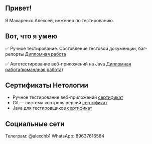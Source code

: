 ## Привет!

Я Макаренко Алексей, инженер по тестированию.

## Вот, что я умею
:white_check_mark: Ручное тестирование. Состовление тестовой докуменции, баг-репорты [Дипломная работа](https://docs.google.com/spreadsheets/d/14V7ygJu-Jm84uqRkGDTYDhQd8jo32m-35_zslJM16hs/edit#gid=0)

:white_check_mark: Автотестирование веб-приложений на Java [Дипломная работа(командная работа)](https://github.com/IvanSlatjukhin/Teamwork/tree/main)


## Сертификаты Нетологии
- Ручное тестирование веб-приложений [cертификат](https://netology.ru/backend/api/user/programs/27467/pdf_certificate)
- Git — система контроля версий [cертификат](https://netology.ru/backend/api/user/programs/27310/pdf_certificate)
- Java для тестировщиков [cертификат](https://netology.ru/backend/api/user/programs/30380/pdf_certificate)

## Социальные сети
Телеграм: @alexchb1
WhatsApp: 89637616584
